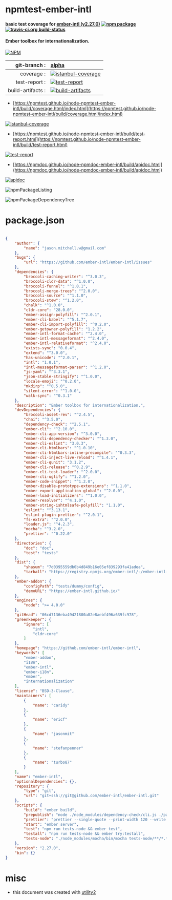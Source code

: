 # npmtest-ember-intl

#### basic test coverage for  [ember-intl (v2.27.0)](https://github.com/ember-intl/ember-intl)  [![npm package](https://img.shields.io/npm/v/npmtest-ember-intl.svg?style=flat-square)](https://www.npmjs.org/package/npmtest-ember-intl) [![travis-ci.org build-status](https://api.travis-ci.org/npmtest/node-npmtest-ember-intl.svg)](https://travis-ci.org/npmtest/node-npmtest-ember-intl)

#### Ember toolbox for internationalization.

[![NPM](https://nodei.co/npm/ember-intl.png?downloads=true&downloadRank=true&stars=true)](https://www.npmjs.com/package/ember-intl)

| git-branch : | [alpha](https://github.com/npmtest/node-npmtest-ember-intl/tree/alpha)|
|--:|:--|
| coverage : | [![istanbul-coverage](https://npmtest.github.io/node-npmtest-ember-intl/build/coverage.badge.svg)](https://npmtest.github.io/node-npmtest-ember-intl/build/coverage.html/index.html)|
| test-report : | [![test-report](https://npmtest.github.io/node-npmtest-ember-intl/build/test-report.badge.svg)](https://npmtest.github.io/node-npmtest-ember-intl/build/test-report.html)|
| build-artifacts : | [![build-artifacts](https://npmtest.github.io/node-npmtest-ember-intl/glyphicons_144_folder_open.png)](https://github.com/npmtest/node-npmtest-ember-intl/tree/gh-pages/build)|

- [https://npmtest.github.io/node-npmtest-ember-intl/build/coverage.html/index.html](https://npmtest.github.io/node-npmtest-ember-intl/build/coverage.html/index.html)

[![istanbul-coverage](https://npmtest.github.io/node-npmtest-ember-intl/build/screenCapture.buildCi.browser.%252Ftmp%252Fbuild%252Fcoverage.lib.html.png)](https://npmtest.github.io/node-npmtest-ember-intl/build/coverage.html/index.html)

- [https://npmtest.github.io/node-npmtest-ember-intl/build/test-report.html](https://npmtest.github.io/node-npmtest-ember-intl/build/test-report.html)

[![test-report](https://npmtest.github.io/node-npmtest-ember-intl/build/screenCapture.buildCi.browser.%252Ftmp%252Fbuild%252Ftest-report.html.png)](https://npmtest.github.io/node-npmtest-ember-intl/build/test-report.html)

- [https://npmdoc.github.io/node-npmdoc-ember-intl/build/apidoc.html](https://npmdoc.github.io/node-npmdoc-ember-intl/build/apidoc.html)

[![apidoc](https://npmdoc.github.io/node-npmdoc-ember-intl/build/screenCapture.buildCi.browser.%252Ftmp%252Fbuild%252Fapidoc.html.png)](https://npmdoc.github.io/node-npmdoc-ember-intl/build/apidoc.html)

![npmPackageListing](https://npmtest.github.io/node-npmtest-ember-intl/build/screenCapture.npmPackageListing.svg)

![npmPackageDependencyTree](https://npmtest.github.io/node-npmtest-ember-intl/build/screenCapture.npmPackageDependencyTree.svg)



# package.json

```json

{
    "author": {
        "name": "jason.mitchell.w@gmail.com"
    },
    "bugs": {
        "url": "https://github.com/ember-intl/ember-intl/issues"
    },
    "dependencies": {
        "broccoli-caching-writer": "^3.0.3",
        "broccoli-cldr-data": "^1.0.0",
        "broccoli-funnel": "^1.0.1",
        "broccoli-merge-trees": "^2.0.0",
        "broccoli-source": "^1.1.0",
        "broccoli-stew": "^1.2.0",
        "chalk": "^1.0.0",
        "cldr-core": "28.0.0",
        "ember-assign-polyfill": "^2.0.1",
        "ember-cli-babel": "^5.1.7",
        "ember-cli-import-polyfill": "^0.2.0",
        "ember-getowner-polyfill": "1.2.2",
        "ember-intl-format-cache": "^2.4.0",
        "ember-intl-messageformat": "^2.4.0",
        "ember-intl-relativeformat": "^2.4.0",
        "exists-sync": "0.0.4",
        "extend": "^3.0.0",
        "has-unicode": "^2.0.1",
        "intl": "1.0.1",
        "intl-messageformat-parser": "^1.2.0",
        "js-yaml": "^3.3.1",
        "json-stable-stringify": "^1.0.0",
        "locale-emoji": "^0.2.0",
        "mkdirp": "^0.5.0",
        "silent-error": "^1.0.0",
        "walk-sync": "^0.3.1"
    },
    "description": "Ember toolbox for internationalization.",
    "devDependencies": {
        "broccoli-asset-rev": "^2.4.5",
        "chai": "^3.5.0",
        "dependency-check": "^2.5.1",
        "ember-cli": "^2.10.0",
        "ember-cli-app-version": "^3.0.0",
        "ember-cli-dependency-checker": "^1.3.0",
        "ember-cli-eslint": "3.0.3",
        "ember-cli-htmlbars": "^1.0.10",
        "ember-cli-htmlbars-inline-precompile": "^0.3.3",
        "ember-cli-inject-live-reload": "^1.4.1",
        "ember-cli-qunit": "3.1.2",
        "ember-cli-release": "^0.2.9",
        "ember-cli-test-loader": "^2.0.0",
        "ember-cli-uglify": "^1.2.0",
        "ember-code-snippet": "^1.2.0",
        "ember-disable-prototype-extensions": "^1.1.0",
        "ember-export-application-global": "^2.0.0",
        "ember-load-initializers": "^1.0.0",
        "ember-resolver": "^4.1.0",
        "ember-string-ishtmlsafe-polyfill": "1.1.0",
        "eslint": "^3.13.1",
        "eslint-plugin-prettier": "^2.0.1",
        "fs-extra": "^2.0.0",
        "loader.js": "^4.2.3",
        "mocha": "^3.2.0",
        "prettier": "^0.22.0"
    },
    "directories": {
        "doc": "doc",
        "test": "tests"
    },
    "dist": {
        "shasum": "7d0395559db0b4d849b16e05ef839293fa41adea",
        "tarball": "https://registry.npmjs.org/ember-intl/-/ember-intl-2.27.0.tgz"
    },
    "ember-addon": {
        "configPath": "tests/dummy/config",
        "demoURL": "https://ember-intl.github.io/"
    },
    "engines": {
        "node": ">= 4.0.0"
    },
    "gitHead": "06cd7136eba49421800a82e8aebf496a639fc978",
    "greenkeeper": {
        "ignore": [
            "intl",
            "cldr-core"
        ]
    },
    "homepage": "https://github.com/ember-intl/ember-intl",
    "keywords": [
        "ember-addon",
        "i18n",
        "ember-intl",
        "ember-i18n",
        "ember",
        "internationalization"
    ],
    "license": "BSD-3-Clause",
    "maintainers": [
        {
            "name": "caridy"
        },
        {
            "name": "ericf"
        },
        {
            "name": "jasonmit"
        },
        {
            "name": "stefanpenner"
        },
        {
            "name": "turbo87"
        }
    ],
    "name": "ember-intl",
    "optionalDependencies": {},
    "repository": {
        "type": "git",
        "url": "git+ssh://git@github.com/ember-intl/ember-intl.git"
    },
    "scripts": {
        "build": "ember build",
        "prepublish": "node ./node_modules/dependency-check/cli.js ./package.json",
        "prettier": "prettier --single-quote --print-width 120 --write \"{blueprints,config,lib,app,addon,tests,tests-node}/**/*.js\"",
        "start": "ember server",
        "test": "npm run tests-node && ember test",
        "testall": "npm run tests-node && ember try:testall",
        "tests-node": "./node_modules/mocha/bin/mocha tests-node/**/*.*"
    },
    "version": "2.27.0",
    "bin": {}
}
```



# misc
- this document was created with [utility2](https://github.com/kaizhu256/node-utility2)
